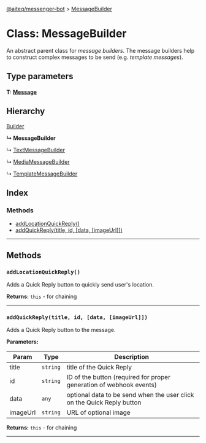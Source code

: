[@aiteq/messenger-bot](../README.md) > [MessageBuilder](../classes/messagebuilder.md)

# Class: MessageBuilder

An abstract parent class for *message builders*. The message builders help to construct complex messages to be send (e.g. *template messages*).

## Type parameters

#### T: [Message](../modules/send.md#message)

## Hierarchy

[Builder](builder.md)

**↳ MessageBuilder**

↳  [TextMessageBuilder](textmessagebuilder.md)

↳  [MediaMessageBuilder](mediamessagebuilder.md)

↳  [TemplateMessageBuilder](templatemessagebuilder.md)

## Index

### Methods

* [addLocationQuickReply()](mediamessagebuilder.md#addlocationquickreply)
* [addQuickReply(title, id, [data, [imageUrl]])](mediamessagebuilder.md#addquickreply)

---

## Methods

<a id="addlocationquickreply"></a>
###  `addLocationQuickReply()`

Adds a Quick Reply button to quickly send user's location.

**Returns:** `this` - for chaining
___

<a id="addquickreply"></a>
###  `addQuickReply(title, id, [data, [imageUrl]])`

Adds a Quick Reply button to the message.

**Parameters:**

| Param | Type | Description |
| ------ | ------ | ------ |
| title | `string` | title of the Quick Reply |
| id | `string` | ID of the button (required for proper generation of webhook events) |
| data | `any` | optional data to be send when the user click on the Quick Reply button |
| imageUrl | `string` | URL of optional image |

**Returns:** `this` - for chaining
___
